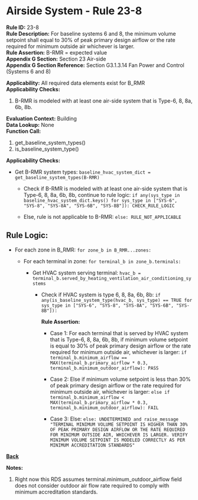 
# Airside System - Rule 23-8  

**Rule ID:** 23-8  
**Rule Description:** For baseline systems 6 and 8, the minimum volume setpoint shall equal to 30% of peak primary design airflow or the rate required for minimum outside air whichever is larger.  
**Rule Assertion:** B-RMR = expected value  
**Appendix G Section:** Section 23 Air-side  
**Appendix G Section Reference:** Section G3.1.3.14 Fan Power and Control (Systems 6 and 8)  

**Applicability:** All required data elements exist for B_RMR  
**Applicability Checks:**  

1. B-RMR is modeled with at least one air-side system that is Type-6, 8, 8a, 6b, 8b.  

**Evaluation Context:** Building  
**Data Lookup:** None  
**Function Call:**  

1. get_baseline_system_types()
2. is_baseline_system_type()

**Applicability Checks:**  

- Get B-RMR system types: `baseline_hvac_system_dict = get_baseline_system_types(B-RMR)`

  - Check if B-RMR is modeled with at least one air-side system that is Type-6, 8, 8a, 6b, 8b, continue to rule logic: `if any(sys_type in baseline_hvac_system_dict.keys() for sys_type in ["SYS-6", "SYS-8", "SYS-8A", "SYS-6B", "SYS-8B"]): CHECK_RULE_LOGIC`

  - Else, rule is not applicable to B-RMR: `else: RULE_NOT_APPLICABLE`

## Rule Logic:  

- For each zone in B_RMR: `for zone_b in B_RMR...zones:`

  - For each terminal in zone: `for terminal_b in zone_b.terminals:`

    - Get HVAC system serving terminal: `hvac_b = terminal_b.served_by_heating_ventilation_air_conditioning_systems`
  
      - Check if HVAC system is type 6, 8, 8a, 6b, 8b: `if any(is_baseline_system_type(hvac_b, sys_type) == TRUE for sys_type in ["SYS-6", "SYS-8", "SYS-8A", "SYS-6B", "SYS-8B"]):`

        **Rule Assertion:**

        - Case 1: For each terminal that is served by HVAC system that is Type-6, 8, 8a, 6b, 8b, if minimum volume setpoint is equal to 30% of peak primary design airflow or the rate required for minimum outside air, whichever is larger: `if terminal_b.minimum_airflow == MAX(terminal_b.primary_airflow * 0.3, terminal_b.minimum_outdoor_airflow): PASS`

        - Case 2: Else if minimum volume setpoint is less than 30% of peak primary design airflow or the rate required for minimum outside air, whichever is larger: `else if terminal_b.minimum_airflow < MAX(terminal_b.primary_airflow * 0.3, terminal_b.minimum_outdoor_airflow): FAIL`

        - Case 3: Else: `else: UNDETERMINED and raise_message "TERMINAL MINIMUM VOLUME SETPOINT IS HIGHER THAN 30% OF PEAK PRIMARY DESIGN AIRFLOW OR THE RATE REQUIRED FOR MINIMUM OUTSIDE AIR, WHICHEVER IS LARGER. VERIFY MINIMUM VOLUME SETPOINT IS MODELED CORRECTLY AS PER MINIMUM ACCREDITATION STANDARDS"`

**[Back](../_toc.md)**

**Notes:**

1. Right now this RDS assumes terminal.minimum_outdoor_airflow field does not consider outdoor air flow rate required to comply with minimum accreditation standards.
